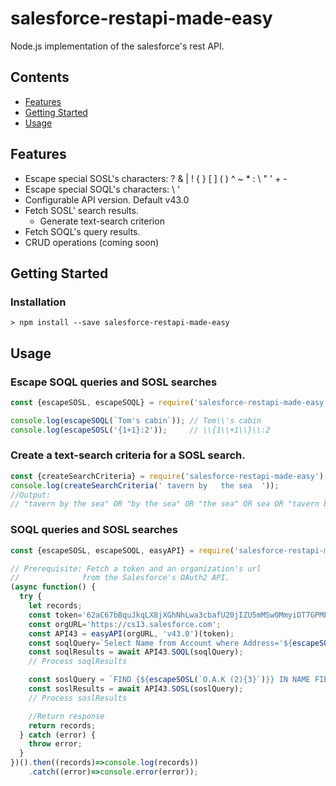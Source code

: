 # salesforce-restapi-made-easy
Node.js implementation of the salesforce's rest API.

## Contents
- [Features](#features)
- [Getting Started](#getting-started)
- [Usage](#usage)

## Features
- Escape special SOSL's characters: ? & | ! { } [ ] ( ) ^ ~ * : \ " ' + - 
- Escape special SOQL's characters: \ '
- Configurable API version. Default v43.0
- Fetch SOSL' search results.
  - Generate text-search criterion    
- Fetch SOQL's query results.
- CRUD operations (coming soon)
   
 ## Getting Started
 ### Installation
 ```
 > npm install --save salesforce-restapi-made-easy
 ```
## Usage

### Escape SOQL queries and SOSL searches
 ```js
const {escapeSOSL, escapeSOQL} = require('salesforce-restapi-made-easy');

console.log(escapeSOQL(`Tom's cabin`)); // Tom\\'s cabin
console.log(escapeSOSL('{1+1}:2'));     // \\{1\\+1\\}\\:2
 ```
### Create a text-search criteria for a SOSL search.
````js
const {createSearchCriteria} = require('salesforce-restapi-made-easy');
console.log(createSearchCriteria(' tavern by   the sea  '));
//Output:
// "tavern by the sea" OR "by the sea" OR "the sea" OR sea OR "tavern by the" OR "tavern by" OR tavern
```` 
 
 
### SOQL queries and SOSL searches
````js
const {escapeSOSL, escapeSOQL, easyAPI} = require('salesforce-restapi-made-easy');

// Prerequisite: Fetch a token and an organization's url
//              from the Salesforce's OAuth2 API.
(async function() {
  try {
    let records;
    const token='62aC67bBquJkqLX8jXGhNhLwa3cbafU20jIZU5mMSw0MmyiDT7GPMEjucLfncgE0';
    const orgURL='https://cs13.salesforce.com';
    const API43 = easyAPI(orgURL, 'v43.0')(token);
    const soqlQuery=`Select Name from Account where Address='${escapeSOQL('Tom\'s rd')}'`;
    const soqlResults = await API43.SOQL(soqlQuery);
    // Process soqlResults

    const soslQuery = `FIND {${escapeSOSL(`O.A.K (2){3}`)}} IN NAME FIELDS RETURNING Account(Id, Name)`;
    const soslResults = await API43.SOSL(soslQuery);
    // Process soslResults

    //Return response
    return records;
  } catch (error) {
    throw error;
  }
})().then((records)=>console.log(records))
    .catch((error)=>console.error(error));
````
